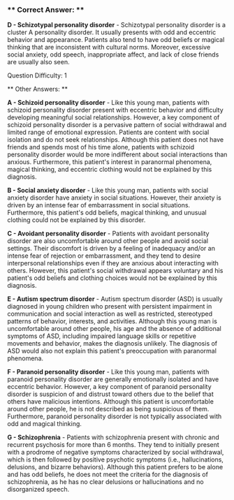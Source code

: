 ### ** Correct Answer: **

**D - Schizotypal personality disorder** - Schizotypal personality disorder is a cluster A personality disorder. It usually presents with odd and eccentric behavior and appearance. Patients also tend to have odd beliefs or magical thinking that are inconsistent with cultural norms. Moreover, excessive social anxiety, odd speech, inappropriate affect, and lack of close friends are usually also seen.

Question Difficulty: 1

** Other Answers: **

**A - Schizoid personality disorder** - Like this young man, patients with schizoid personality disorder present with eccentric behavior and difficulty developing meaningful social relationships. However, a key component of schizoid personality disorder is a pervasive pattern of social withdrawal and limited range of emotional expression. Patients are content with social isolation and do not seek relationships. Although this patient does not have friends and spends most of his time alone, patients with schizoid personality disorder would be more indifferent about social interactions than anxious. Furthermore, this patient's interest in paranormal phenomena, magical thinking, and eccentric clothing would not be explained by this diagnosis.

**B - Social anxiety disorder** - Like this young man, patients with social anxiety disorder have anxiety in social situations. However, their anxiety is driven by an intense fear of embarrassment in social situations. Furthermore, this patient's odd beliefs, magical thinking, and unusual clothing could not be explained by this disorder.

**C - Avoidant personality disorder** - Patients with avoidant personality disorder are also uncomfortable around other people and avoid social settings. Their discomfort is driven by a feeling of inadequacy and/or an intense fear of rejection or embarrassment, and they tend to desire interpersonal relationships even if they are anxious about interacting with others. However, this patient's social withdrawal appears voluntary and his patient's odd beliefs and clothing choices would not be explained by this diagnosis.

**E - Autism spectrum disorder** - Autism spectrum disorder (ASD) is usually diagnosed in young children who present with persistent impairment in communication and social interaction as well as restricted, stereotyped patterns of behavior, interests, and activities. Although this young man is uncomfortable around other people, his age and the absence of additional symptoms of ASD, including impaired language skills or repetitive movements and behavior, makes the diagnosis unlikely. The diagnosis of ASD would also not explain this patient's preoccupation with paranormal phenomena.

**F - Paranoid personality disorder** - Like this young man, patients with paranoid personality disorder are generally emotionally isolated and have eccentric behavior. However, a key component of paranoid personality disorder is suspicion of and distrust toward others due to the belief that others have malicious intentions. Although this patient is uncomfortable around other people, he is not described as being suspicious of them. Furthermore, paranoid personality disorder is not typically associated with odd and magical thinking.

**G - Schizophrenia** - Patients with schizophrenia present with chronic and recurrent psychosis for more than 6 months. They tend to initially present with a prodrome of negative symptoms characterized by social withdrawal, which is then followed by positive psychotic symptoms (i.e., hallucinations, delusions, and bizarre behaviors). Although this patient prefers to be alone and has odd beliefs, he does not meet the criteria for the diagnosis of schizophrenia, as he has no clear delusions or hallucinations and no disorganized speech.


